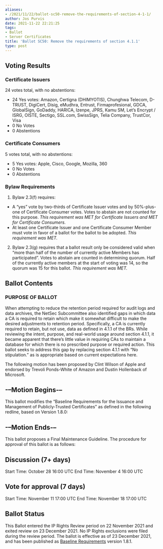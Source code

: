 ```yaml
---
aliases:
- /2021/11/22/ballot-sc50-remove-the-requirements-of-section-4-1-1/
author: Jos Purvis
date: 2021-11-22 22:21:25
tags:
- Ballot
- Server Certificates
title: 'Ballot SC50: Remove the requirements of section 4.1.1'
type: post
---
```


## Voting Results

### Certificate Issuers

24 votes total, with no abstentions:

- 24 Yes votes: Amazon, Certigna (DHIMYOTIS), Chunghwa Telecom, D-TRUST, DigiCert, Disig, eMudhra, Entrust, Firmaprofesional, GDCA, GlobalSign, GoDaddy, HARICA, Izenpe, JPRS, Kamu SM, Let’s Encrypt / ISRG, OISTE, Sectigo, SSL.com, SwissSign, Telia Company, TrustCor, Visa
- 0 No Votes
- 0 Abstentions

### Certificate Consumers

5 votes total, with no abstentions:

- 5 Yes votes: Apple, Cisco, Google, Mozilla, 360
- 0 No Votes
- 0 Abstentions

### Bylaw Requirements

1. Bylaw 2.3(f) requires:

- A “yes” vote by two-thirds of Certificate Issuer votes and by 50%-plus-one of Certificate Consumer votes. Votes to abstain are not counted for this purpose.
  _This requirement was MET for Certificate Issuers and MET for Certificate Consumers._
- At least one Certificate Issuer and one Certificate Consumer Member must vote in favor of a ballot for the ballot to be adopted.
  _This requirement was MET._

2. Bylaw 2.3(g) requires that a ballot result only be considered valid when “more than half of the number of currently active Members has participated”. Votes to abstain are counted in determining quorum. Half of the currently active members at the start of voting was 14, so the quorum was 15 for this ballot.
   _This requirement was MET._

## Ballot Contents

### PURPOSE OF BALLOT

When attempting to reduce the retention period required for audit logs and data archives, the NetSec Subcommittee also identified gaps in which data a CA is required to retain which make it somewhat difficult to make the desired adjustments to retention period. Specifically, a CA is currently required to retain, but not use, data as defined in 4.1.1 of the BRs.
While reviewing the intent, purpose, and real-world usage around section 4.1.1, it became apparent that there’s little value in requiring CAs to maintain a database for which there is no prescribed purpose or required action. This ballot seeks to address this gap by replacing section 4.1.1 with “No stipulation.” as is appropriate based on current expectations here.

The following motion has been proposed by Clint Wilson of Apple and endorsed by Trevoli Ponds-White of Amazon and Dustin Hollenback of Microsoft.

## -–Motion Begins-–

This ballot modifies the “Baseline Requirements for the Issuance and Management of Publicly-Trusted Certificates” as defined in the following redline, based on Version 1.8.0:

## -–Motion Ends-–

This ballot proposes a Final Maintenance Guideline. The procedure for approval of this ballot is as follows:

## Discussion (7+ days)

Start Time: October 28 16:00 UTC
End Time: November 4 16:00 UTC

## Vote for approval (7 days)

Start Time: November 11 17:00 UTC
End Time: November 18 17:00 UTC

## Ballot Status

This Ballot entered the IP Rights Review period on 22 November 2021 and exited review on 23 December 2021. No IP Rights exclusions were filed during the review period. The ballot is effective as of 23 December 2021, and has been published as [Baseline Requirements](/working-groups/server/baseline-requirements/documents/) version 1.8.1.